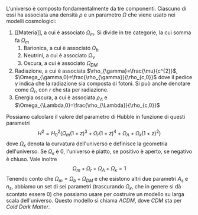 L'universo è composto fondamentalmente da tre componenti. Ciascuno di essi ha associata una densità $\rho$ e un parametro $\Omega$ che viene usato nei modelli cosmologici:
1. [[Materia]], a cui è associato $\Omega_{m}$. Si divide in tre categorie, la cui somma fa $\Omega_{m}$
	1. Barionica, a cui è associato $\Omega_{b}$
	2. Neutrini, a cui è associato $\Omega_{\nu}$
	3. Oscura, a cui è associato $\Omega_{DM}$
2. Radiazione, a cui è associata $\rho_{\gamma}=\frac{\mu}{c^{2}}$, $\Omega_{\gamma,0}=\frac{\rho_{\gamma}}{\rho_{c,0}}$ dove il pedice $\gamma$ indica che la radiazione sia composta di fotoni. Si può anche denotare come $\Omega_{r}$, con $r$ che sta per radiazione.
3. Energia oscura, a cui è associata $\rho_{\Lambda}$ e $\Omega_{\Lambda,0}=\frac{\rho_{\Lambda}}{\rho_{c,0}}$ 

Possiamo calcolare il valore del parametro di Hubble in funzione di questi parametri
$$H^{2}=H_{0}^{2}(\Omega_{m}(1+z)^{3}+\Omega_{r}(1+z)^{4}+\Omega_{\Lambda}+\Omega_{\kappa}(1+z)^{2})$$
dove $\Omega_{\kappa}$ denota la curvatura dell'universo e definisce la geometria dell'universo. Se $\Omega_{\kappa}$ è 0, l'universo è piatto, se positivo è aperto, se negativo è chiuso. Vale inoltre
$$\Omega_{m}+\Omega_{r}+\Omega_{\Lambda}+\Omega_{\kappa}=1$$
Tenendo conto che $\Omega_{m}=\Omega_{b}+\Omega_{DM}$ e che esistono altri due parametri $A_{s}$ e $n_{s}$, abbiamo un set di sei parametri (trascurando $\Omega_{\kappa}$, che in genere si dà scontato essere 0) che possiamo usare per costruire un modello su larga scala dell'universo. Questo modello si chiama $\Lambda CDM$, dove $CDM$ sta per *Cold Dark Matter*.